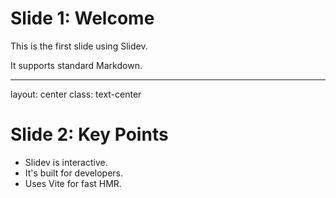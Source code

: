 # Slide 1: Welcome

This is the first slide using Slidev.

It supports standard Markdown.

---

layout: center
class: text-center

# Slide 2: Key Points

- Slidev is interactive.
- It's built for developers.
- Uses Vite for fast HMR.

## <!-- You can add notes here -->
